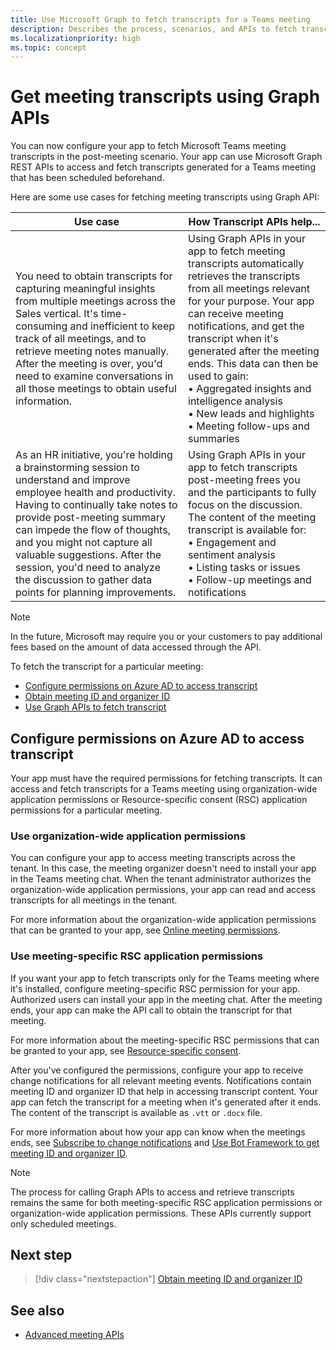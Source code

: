 ```yaml
---
title: Use Microsoft Graph to fetch transcripts for a Teams meeting
description: Describes the process, scenarios, and APIs to fetch transcripts in the post-meeting scenario.
ms.localizationpriority: high
ms.topic: concept
---
```

# Get meeting transcripts using Graph APIs

You can now configure your app to fetch Microsoft Teams meeting transcripts in the post-meeting scenario. Your app can use Microsoft Graph REST APIs to access and fetch transcripts generated for a Teams meeting that has been scheduled beforehand.

Here are some use cases for fetching meeting transcripts using Graph API:

| Use case | How Transcript APIs help... |
| --- | --- |
| You need to obtain transcripts for capturing meaningful insights from multiple meetings across the Sales vertical. It's time-consuming and inefficient to keep track of all meetings, and to retrieve meeting notes manually. After the meeting is over, you'd need to examine conversations in all those meetings to obtain useful information. | Using Graph APIs in your app to fetch meeting transcripts automatically retrieves the transcripts from all meetings relevant for your purpose. Your app can receive meeting notifications, and get the transcript when it's generated after the meeting ends. This data can then be used to gain: <br> • Aggregated insights and intelligence analysis <br> • New leads and highlights <br> • Meeting follow-ups and summaries |
| As an HR initiative, you're holding a brainstorming session to understand and improve employee health and productivity. Having to continually take notes to provide post-meeting summary can impede the flow of thoughts, and you might not capture all valuable suggestions. After the session, you'd need to analyze the discussion to gather data points for planning improvements. | Using Graph APIs in your app to fetch transcripts post-meeting frees you and the participants to fully focus on the discussion. The content of the meeting transcript is available for: <br> • Engagement and sentiment analysis <br> • Listing tasks or issues <br> • Follow-up meetings and notifications |

> [!NOTE]
> In the future, Microsoft may require you or your customers to pay additional fees based on the amount of data accessed through the API.

To fetch the transcript for a particular meeting:

- [Configure permissions on Azure AD to access transcript](#configure-permissions-on-azure-ad-to-access-transcript)
- [Obtain meeting ID and organizer ID](fetch-id.md)
- [Use Graph APIs to fetch transcript](/graph/api/resources/calltranscript)

## Configure permissions on Azure AD to access transcript

Your app must have the required permissions for fetching transcripts. It can access and fetch transcripts for a Teams meeting using organization-wide application permissions or Resource-specific consent (RSC) application permissions for a particular meeting.

### Use organization-wide application permissions

You can configure your app to access meeting transcripts across the tenant. In this case, the meeting organizer doesn't need to install your app in the Teams meeting chat. When the tenant administrator authorizes the organization-wide application permissions, your app can read and access transcripts for all meetings in the tenant.

For more information about the organization-wide application permissions that can be granted to your app, see [Online meeting permissions](/graph/permissions-reference#online-meetings-permissions).

### Use meeting-specific RSC application permissions

If you want your app to fetch transcripts only for the Teams meeting where it's installed, configure  meeting-specific RSC permission for your app. Authorized users can install your app in the meeting chat. After the meeting ends, your app can make the API call to obtain the transcript for that meeting.

For more information about the meeting-specific RSC permissions that can be granted to your app, see [Resource-specific consent](../rsc/resource-specific-consent.md#resource-specific-permissions-for-a-chat).

After you've configured the permissions, configure your app to receive change notifications for all relevant meeting events. Notifications contain meeting ID and organizer ID that help in accessing transcript content. Your app can fetch the transcript for a meeting when it's generated after it ends. The content of the transcript is available as `.vtt` or `.docx` file.

For more information about how your app can know when the meetings ends, see [Subscribe to change notifications](fetch-id.md#subscribe-to-change-notifications) and [Use Bot Framework to get meeting ID and organizer ID](fetch-id.md#use-bot-framework-to-get-meeting-id-and-organizer-id).

> [!NOTE]
> The process for calling Graph APIs to access and retrieve transcripts remains the same for both meeting-specific RSC application permissions or organization-wide application permissions. These APIs currently support only scheduled meetings.

## Next step

> [!div class="nextstepaction"]
> [Obtain meeting ID and organizer ID](fetch-id.md)

## See also

- [Advanced meeting APIs](../../apps-in-teams-meetings/advanced-meeting-apis.md)
